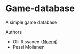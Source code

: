 Game-database
=============

A simple game database

Authors

- Olli Rissanen ([Noemj](https://github.com/Noemj))
- Pessi Moilanen
